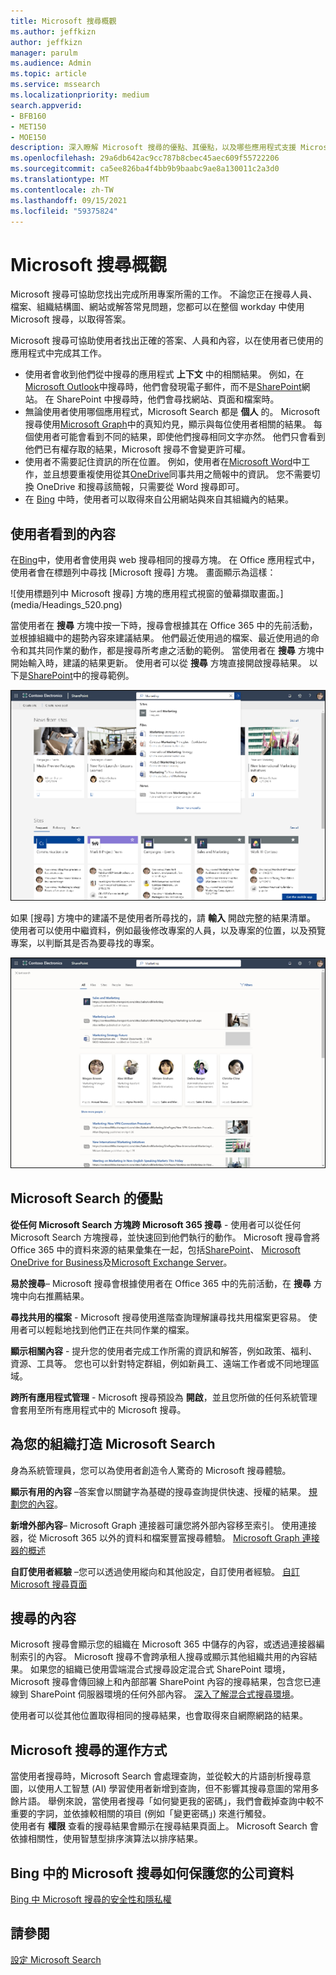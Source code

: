 ```yaml
---
title: Microsoft 搜尋概觀
ms.author: jeffkizn
author: jeffkizn
manager: parulm
ms.audience: Admin
ms.topic: article
ms.service: mssearch
ms.localizationpriority: medium
search.appverid:
- BFB160
- MET150
- MOE150
description: 深入瞭解 Microsoft 搜尋的優點、其優點，以及哪些應用程式支援 Microsoft 搜尋。
ms.openlocfilehash: 29a6db642ac9cc787b8cbec45aec609f55722206
ms.sourcegitcommit: ca5ee826ba4f4bb9b9baabc9ae8a130011c2a3d0
ms.translationtype: MT
ms.contentlocale: zh-TW
ms.lasthandoff: 09/15/2021
ms.locfileid: "59375824"
---
```

# <a name="overview-of-microsoft-search"></a>Microsoft 搜尋概觀

Microsoft 搜尋可協助您找出完成所用專案所需的工作。 不論您正在搜尋人員、檔案、組織結構圖、網站或解答常見問題，您都可以在整個 workday 中使用 Microsoft 搜尋，以取得答案。

Microsoft 搜尋可協助使用者找出正確的答案、人員和內容，以在使用者已使用的應用程式中完成其工作。

- 使用者會收到他們從中搜尋的應用程式 **上下文** 中的相關結果。 例如，在[Microsoft Outlook](https://www.microsoft.com/outlook)中搜尋時，他們會發現電子郵件，而不是[SharePoint](http://sharepoint.com/)網站。 在 SharePoint 中搜尋時，他們會尋找網站、頁面和檔案時。
- 無論使用者使用哪個應用程式，Microsoft Search 都是 **個人** 的。 Microsoft 搜尋使用[Microsoft Graph](https://developer.microsoft.com/graph/)中的真知灼見，顯示與每位使用者相關的結果。 每個使用者可能會看到不同的結果，即使他們搜尋相同文字亦然。 他們只會看到他們已有權存取的結果，Microsoft 搜尋不會變更許可權。
- 使用者不需要記住資訊的所在位置。 例如，使用者在[Microsoft Word](https://products.office.com/word)中工作，並且想要重複使用從其[OneDrive](https://onedrive.live.com/about/)同事共用之簡報中的資訊。 您不需要切換 OneDrive 和搜尋該簡報，只需要從 Word 搜尋即可。
- 在 [Bing](https://bing.com) 中時，使用者可以取得來自公用網站與來自其組織內的結果。

## <a name="what-users-see"></a>使用者看到的內容

在[Bing](https://bing.com)中，使用者會使用與 web 搜尋相同的搜尋方塊。 在 Office 應用程式中，使用者會在標題列中尋找 [Microsoft 搜尋] 方塊。 畫面顯示為這樣：

![使用標題列中 Microsoft 搜尋] 方塊的應用程式視窗的螢幕擷取畫面。](media/Headings_520.png)

當使用者在 **搜尋** 方塊中按一下時，搜尋會根據其在 Office 365 中的先前活動，並根據組織中的趨勢內容來建議結果。 他們最近使用過的檔案、最近使用過的命令和其共同作業的動作，都是搜尋所考慮之活動的範例。 當使用者在 **搜尋** 方塊中開始輸入時，建議的結果更新。 使用者可以從 **搜尋** 方塊直接開啟搜尋結果。 以下是[SharePoint](http://sharepoint.com/)中的搜尋範例。

![包含查詢及建議結果的 Microsoft 搜尋方塊的螢幕擷取畫面。](media/SERP_text_520.png)

如果 [搜尋] 方塊中的建議不是使用者所尋找的，請 **輸入** 開啟完整的結果清單。 使用者可以使用中繼資料，例如最後修改專案的人員，以及專案的位置，以及預覽專案，以判斷其是否為要尋找的專案。

![Microsoft 搜尋結果頁面的螢幕擷取畫面。](media/search_box.png)

## <a name="benefits-of-microsoft-search"></a>Microsoft Search 的優點

**從任何 Microsoft Search 方塊跨 Microsoft 365 搜尋** - 使用者可以從任何 Microsoft Search 方塊搜尋，並快速回到他們執行的動作。 Microsoft 搜尋會將 Office 365 中的資料來源的結果彙集在一起，包括[SharePoint](http://sharepoint.com/)、 [Microsoft OneDrive for Business](https://onedrive.live.com/about/business/)及[Microsoft Exchange Server](https://products.office.com/exchange/microsoft-exchange-server)。

**易於搜尋**– Microsoft 搜尋會根據使用者在 Office 365 中的先前活動，在 **搜尋** 方塊中向右推薦結果。

**尋找共用的檔案** - Microsoft 搜尋使用進階查詢理解讓尋找共用檔案更容易。 使用者可以輕鬆地找到他們正在共同作業的檔案。

**顯示相關內容** - 提升您的使用者完成工作所需的資訊和解答，例如政策、福利、資源、工具等。 您也可以針對特定群組，例如新員工、遠端工作者或不同地理區域。

**跨所有應用程式管理** - Microsoft 搜尋預設為 **開啟**，並且您所做的任何系統管理會套用至所有應用程式中的 Microsoft 搜尋。

## <a name="tailoring-microsoft-search-to-your-organization"></a>為您的組織打造 Microsoft Search

身為系統管理員，您可以為使用者創造令人驚奇的 Microsoft 搜尋體驗。

**顯示有用的內容** –答案會以關鍵字為基礎的搜尋查詢提供快速、授權的結果。 [規劃您的內容](plan-your-content.md)。

**新增外部內容**– Microsoft Graph 連接器可讓您將外部內容移至索引。 使用連接器，從 Microsoft 365 以外的資料和檔案豐富搜尋體驗。 [Microsoft Graph 連接器的概述](connectors-overview.md)

**自訂使用者經驗** –您可以透過使用縱向和其他設定，自訂使用者經驗。 [自訂 Microsoft 搜尋頁面](customize-search-page.md)

## <a name="what-content-is-searched"></a>搜尋的內容

Microsoft 搜尋會顯示您的組織在 Microsoft 365 中儲存的內容，或透過連接器編制索引的內容。 Microsoft 搜尋不會跨承租人搜尋或顯示其他組織共用的內容結果。 如果您的組織已使用雲端混合式搜尋設定混合式 SharePoint 環境，Microsoft 搜尋會傳回線上和內部部署 SharePoint 內容的搜尋結果，包含您已連線到 SharePoint 伺服器環境的任何外部內容。 [深入了解混合式搜尋環境](/sharepoint/hybrid/learn-about-cloud-hybrid-search-for-sharepoint)。

使用者可以從其他位置取得相同的搜尋結果，也會取得來自網際網路的結果。

## <a name="how-microsoft-search-works"></a>Microsoft 搜尋的運作方式

當使用者搜尋時，Microsoft Search 會處理查詢，並從較大的片語剖析搜尋意圖，以使用人工智慧 (AI) 學習使用者新增到查詢，但不影響其搜尋意圖的常用多餘片語。 舉例來說，當使用者搜尋「如何變更我的密碼」，我們會截掉查詢中較不重要的字詞，並依據較相關的項目 (例如「變更密碼」) 來進行觸發。  
使用者有 **權限** 查看的搜尋結果會顯示在搜尋結果頁面上。 Microsoft Search 會依據相關性，使用智慧型排序演算法以排序結果。

## <a name="how-microsoft-search-in-bing-protects-your-company-data"></a>Bing 中的 Microsoft 搜尋如何保護您的公司資料

[Bing 中 Microsoft 搜尋的安全性和隱私權](security-for-search.md)

## <a name="see-also"></a>請參閱

[設定 Microsoft Search](setup-microsoft-search.md)